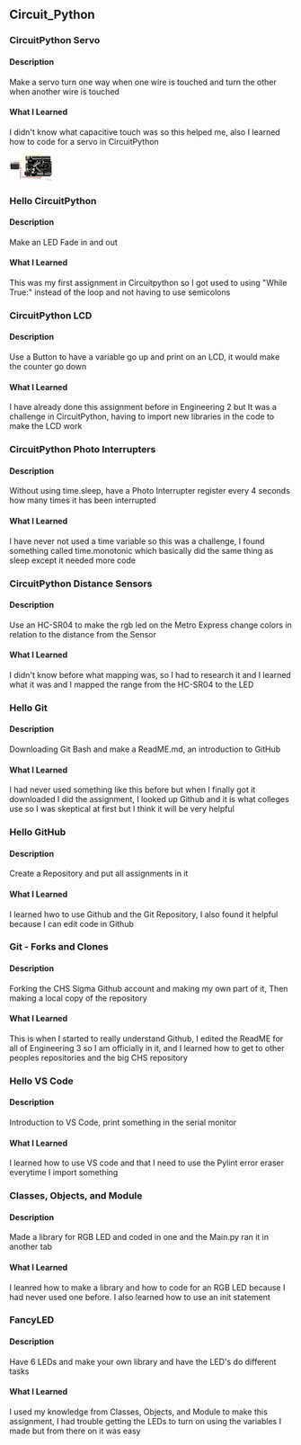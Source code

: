 ## Circuit_Python

### CircuitPython Servo
#### Description
Make a servo turn one way when one wire is touched and turn the other when another wire is touched
#### What I Learned
I didn't know what capacitive touch was so this helped me, also I learned how to code for a servo in CircuitPython

<img src="Media/Servo_bb.png" width="75">

### Hello CircuitPython
#### Description
Make an LED Fade in and out
#### What I Learned
This was my first assignment in Circuitpython so I got used to using "While True:" instead of the loop and not having to use semicolons
### CircuitPython LCD
#### Description
Use a Button to have a variable go up and print on an LCD, it would make the counter go down
#### What I Learned
I have already done this assignment before in Engineering 2 but It was a challenge in CircuitPython, having to import new libraries in the code to make the LCD work
### CircuitPython Photo Interrupters
#### Description
Without using time.sleep, have a Photo Interrupter register every 4 seconds how many times it has been interrupted
#### What I Learned
I have never not used a time variable so this was a challenge, I found something called time.monotonic which basically did the same thing as sleep except it needed more code
### CircuitPython Distance Sensors
#### Description
Use an HC-SR04 to make the rgb led on the Metro Express change colors in relation to the distance from the Sensor
#### What I Learned
I didn't know before what mapping was, so I had to research it and I learned what it was and I mapped the range from the HC-SR04 to the LED
### Hello Git
#### Description
Downloading Git Bash and make a ReadME.md, an introduction to GitHub
#### What I Learned
I had never used something like this before but when I finally got it downloaded I did the assignment, I looked up Github and it is what colleges use so I was skeptical at first but I think it will be very helpful
### Hello GitHub
#### Description
Create a Repository and put all assignments in it
#### What I Learned
I learned hwo to use Github and the Git Repository, I also found it helpful because I can edit code in Github
### Git - Forks and Clones
#### Description
Forking the CHS Sigma Github account and making my own part of it, Then making a local copy of the repository
#### What I Learned
This is when I started to really understand Github, I edited the ReadME for all of Engineering 3 so I am officially in it, and I learned how to get to other peoples repositories and the big CHS repository
### Hello VS Code
#### Description
Introduction to VS Code, print something in the serial monitor
#### What I Learned
I learned how to use VS code and that I need to use the Pylint error eraser everytime I import something
### Classes, Objects, and Module
#### Description
Made a library for RGB LED and coded in one and the Main.py ran it in another tab
#### What I Learned
I leanred how to make a library and how to code for an RGB LED because I had never used one before. I also learned how to use an init statement
### FancyLED
#### Description
Have 6 LEDs and make your own library and have the LED's do different tasks 
#### What I Learned
I used my knowledge from Classes, Objects, and Module to make this assignment, I had trouble getting the LEDs to turn on using the variables I made but from there on it was easy

